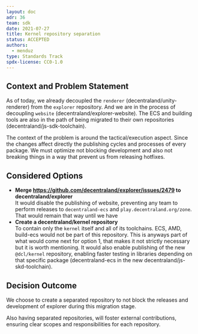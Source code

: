 ```yaml
---
layout: doc
adr: 36
team: sdk
date: 2021-07-27
title: Kernel repository separation
status: ACCEPTED
authors:
  - menduz
type: Standards Track
spdx-license: CC0-1.0
---
```


## Context and Problem Statement

As of today, we already decoupled the `renderer` (decentraland/unity-renderer) from the `explorer` repository. And we are in the process of decoupling `website` (decentraland/explorer-website). The ECS and building tools are also in the path of being migrated to their own repositories (decentraland/js-sdk-toolchain).

The context of the problem is around the tactical/execution aspect. Since the changes affect directly the publishing cycles and processes of every package. We must optimize not blocking development and also not breaking things in a way that prevent us from releasing hotfixes.

## Considered Options

- **Merge https://github.com/decentraland/explorer/issues/2479 to decentraland/explorer**  
  It would disable the publishing of website, preventing any team to perform releases to `decentraland-ecs` and `play.decentraland.org/zone`.
  That would remain that way until we have
- **Create a decentraland/kernel repository**  
  To contain only the `kernel` itself and all of its toolchains. ECS, AMD, build-ecs would not be part of this repository. This is anyways part of what would come next for option 1, that makes it not strictly necessary but it is worth mentioning.
  It would also enable publishing of the new `@dcl/kernel` repository, enabling faster testing in libraries depending on that specific package (decentraland-ecs in the new decentraland/js-skd-toolchain).

## Decision Outcome

We choose to create a separated repository to not block the releases and development of explorer during this migration stage.

Also having separated repositories, will foster external contributions, ensuring clear scopes and responsibilities for each repository.
